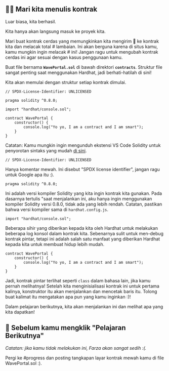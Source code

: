 ## 👩‍💻 Mari kita menulis kontrak

Luar biasa, kita berhasil.

Kita hanya akan langsung masuk ke proyek kita.

Mari buat kontrak cerdas yang memungkinkan kita mengirim 👋 ke kontrak kita dan melacak total # lambaian. Ini akan berguna karena di situs kamu, kamu mungkin ingin melacak # ini! Jangan ragu untuk mengubah kontrak cerdas ini agar sesuai dengan kasus penggunaan kamu.

Buat file bernama **`WavePortal.sol`** di bawah direktori **`contracts`**. Struktur file sangat penting saat menggunakan Hardhat, jadi berhati-hatilah di sini!

Kita akan memulai dengan struktur setiap kontrak dimulai.

```solidity
// SPDX-License-Identifier: UNLICENSED

pragma solidity ^0.8.0;

import "hardhat/console.sol";

contract WavePortal {
    constructor() {
        console.log("Yo yo, I am a contract and I am smart");
    }
}
```

Catatan: Kamu mungkin ingin mengunduh ekstensi VS Code Solidity untuk penyorotan sintaks yang mudah [di sini](https://marketplace.visualstudio.com/items?itemName=JuanBlanco.solidity).

```solidity
// SPDX-License-Identifier: UNLICENSED
```

Hanya komentar mewah. Ini disebut "SPDX license identifier", jangan ragu untuk Google apa itu :).

```solidity
pragma solidity ^0.8.0;
```

Ini adalah versi kompiler Solidity yang kita ingin kontrak kita gunakan. Pada dasarnya tertulis "saat menjalankan ini, aku hanya ingin menggunakan kompiler Solidity versi 0.8.0, tidak ada yang lebih rendah. Catatan, pastikan bahwa versi kompiler sama di `hardhat.config.js`.

```solidity
import "hardhat/console.sol";
```

Beberapa sihir yang diberikan kepada kita oleh Hardhat untuk melakukan beberapa log konsol dalam kontrak kita. Sebenarnya sulit untuk men-debug kontrak pintar, tetapi ini adalah salah satu manfaat yang diberikan Hardhat kepada kita untuk membuat hidup lebih mudah.

```solidity
contract WavePortal {
    constructor() {
        console.log("Yo yo, I am a contract and I am smart");
    }
}
```

Jadi, kontrak pintar terlihat seperti `class` dalam bahasa lain, jika kamu pernah melihatnya! Setelah kita menginisialisasi kontrak ini untuk pertama kalinya, konstruktor itu akan menjalankan dan mencetak baris itu. Tolong buat kalimat itu mengatakan apa pun yang kamu inginkan :)!

Dalam pelajaran berikutnya, kita akan menjalankan ini dan melihat apa yang kita dapatkan!

## 🚨 Sebelum kamu mengklik "Pelajaran Berikutnya"

*Catatan: jika kamu tidak melakukan ini, Farza akan sangat sedih :(.*

Pergi ke #progress dan posting tangkapan layar kontrak mewah kamu di file WavePortal.sol :).
